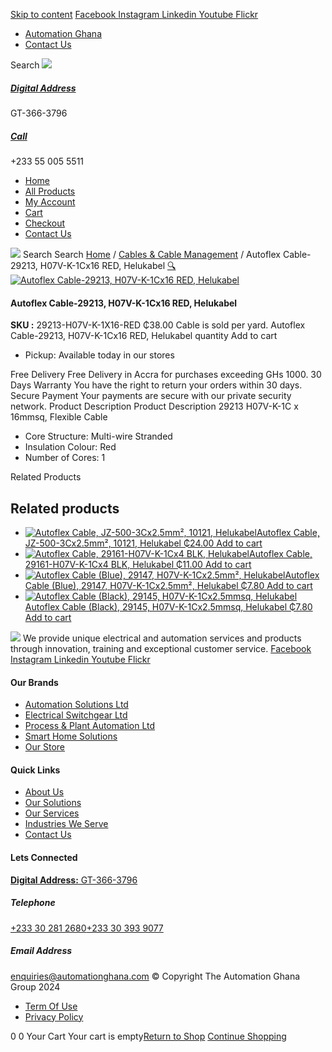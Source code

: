 [Skip to content](https://store.automationghana.com/product/autoflex-cable-29213-h07v-k-1cx16-red-helukabel/#content)
[ Facebook ](https://www.facebook.com/automationgh/) [ Instagram ](https://www.instagram.com/automationgh/) [ Linkedin ](https://www.linkedin.com/company/the-automation-ghana-limited/) [ Youtube ](https://www.youtube.com/channel/UCurrRDUSm5oIW39VXjn1u0w) [ Flickr ](https://www.flickr.com/photos/181794037@N07/)
  * [ Automation Ghana ](https://automationghana.com)
  * [ Contact Us ](https://store.automationghana.com/contact/)


Search
[ ![](https://store.automationghana.com/wp-content/uploads/2024/04/Website-TAGG-Logo-BLUE.png) ](https://store.automationghana.com/)
[ ](https://maps.app.goo.gl/m4xeaagWCNbLk4jM6)
#####  [ Digital Address ](https://maps.app.goo.gl/m4xeaagWCNbLk4jM6)
GT-366-3796 
[ ](tel:+233550055511)
#####  [ Call ](tel:+233550055511)
+233 55 005 5511 
  * [Home](https://store.automationghana.com/)
  * [All Products](https://store.automationghana.com/shop/)
  * [My Account](https://store.automationghana.com/my-account/)
  * [Cart](https://store.automationghana.com/cart/)
  * [Checkout](https://store.automationghana.com/checkout/)
  * [Contact Us](https://store.automationghana.com/contact/)


[![](https://store.automationghana.com/wp-content/uploads/2024/04/AutomationGhana_logo_white.png)](https://store.automationghana.com)
Search
Search
[Home](https://store.automationghana.com) / [Cables & Cable Management](https://store.automationghana.com/product-category/cables-cable-management/) / Autoflex Cable-29213, H07V-K-1Cx16 RED, Helukabel
[🔍](https://store.automationghana.com/product/autoflex-cable-29213-h07v-k-1cx16-red-helukabel/)
[![Autoflex Cable-29213, H07V-K-1Cx16 RED, Helukabel](https://store.automationghana.com/wp-content/uploads/2017/12/Cables-4-600x585.png)](https://store.automationghana.com/wp-content/uploads/2017/12/Cables-4.png)
####  Autoflex Cable-29213, H07V-K-1Cx16 RED, Helukabel 
**SKU :** 29213-H07V-K-1X16-RED 
₵38.00
Cable is sold per yard.
Autoflex Cable-29213, H07V-K-1Cx16 RED, Helukabel quantity
Add to cart
  * Pickup: Available today in our stores


Free Delivery 
Free Delivery in Accra for purchases exceeding GHs 1000. 
30 Days Warranty 
You have the right to return your orders within 30 days. 
Secure Payment 
Your payments are secure with our private security network. 
Product Description
Product Description
29213 H07V-K-1C x 16mmsq, Flexible Cable 
  * Core Structure: Multi-wire Stranded
  * Insulation Colour: Red
  * Number of Cores: 1


Related Products 
## Related products
  * [![Autoflex Cable, JZ-500-3Cx2.5mm², 10121, Helukabel](https://store.automationghana.com/wp-content/uploads/2020/04/Autoflex-3g15-300x300.png)Autoflex Cable, JZ-500-3Cx2.5mm², 10121, Helukabel ₵24.00 ](https://store.automationghana.com/product/autoflex-cable-10121-jz-500-3cx2-5-helukabel/)
[Add to cart](https://store.automationghana.com/product/autoflex-cable-29213-h07v-k-1cx16-red-helukabel/?add-to-cart=1484)
  * [![Autoflex Cable, 29161-H07V-K-1Cx4 BLK, Helukabel](https://store.automationghana.com/wp-content/uploads/2019/12/CABLES-3-300x300.jpg)Autoflex Cable, 29161-H07V-K-1Cx4 BLK, Helukabel ₵11.00 ](https://store.automationghana.com/product/autoflex-cable-29161-h07v-k-1cx4-blk-helukabel/)
[Add to cart](https://store.automationghana.com/product/autoflex-cable-29213-h07v-k-1cx16-red-helukabel/?add-to-cart=1467)
  * [![Autoflex Cable \(Blue\), 29147, H07V-K-1Cx2.5mm², Helukabel](https://store.automationghana.com/wp-content/uploads/2019/12/CABLES-4-300x300.jpg)Autoflex Cable (Blue), 29147, H07V-K-1Cx2.5mm², Helukabel ₵7.80 ](https://store.automationghana.com/product/autoflex-cable-29147-h07v-k-1cx2-5-be-helukabel/)
[Add to cart](https://store.automationghana.com/product/autoflex-cable-29213-h07v-k-1cx16-red-helukabel/?add-to-cart=1465)
  * [![Autoflex Cable \(Black\), 29145, H07V-K-1Cx2.5mmsq, Helukabel](https://store.automationghana.com/wp-content/uploads/2019/12/CABLES-3-300x300.jpg)Autoflex Cable (Black), 29145, H07V-K-1Cx2.5mmsq, Helukabel ₵7.80 ](https://store.automationghana.com/product/autoflex-cable-29145-h07v-k-1cx2-5-blk-helukabel/)
[Add to cart](https://store.automationghana.com/product/autoflex-cable-29213-h07v-k-1cx16-red-helukabel/?add-to-cart=1463)


![](https://store.automationghana.com/wp-content/uploads/2024/04/AutomationGhana_logo_white.png)
We provide unique electrical and automation services and products through innovation, training and exceptional customer service.
[ Facebook ](https://www.facebook.com/automationgh/) [ Instagram ](https://www.instagram.com/automationgh/) [ Linkedin ](https://www.linkedin.com/company/the-automation-ghana-limited/) [ Youtube ](https://www.youtube.com/channel/UCurrRDUSm5oIW39VXjn1u0w) [ Flickr ](https://www.flickr.com/photos/181794037@N07/)
#### Our Brands
  * [ Automation Solutions Ltd ](https://store.automationghana.com/product/autoflex-cable-29213-h07v-k-1cx16-red-helukabel/)
  * [ Electrical Switchgear Ltd ](https://store.automationghana.com/product/autoflex-cable-29213-h07v-k-1cx16-red-helukabel/)
  * [ Process & Plant Automation Ltd ](https://store.automationghana.com/product/autoflex-cable-29213-h07v-k-1cx16-red-helukabel/)
  * [ Smart Home Solutions ](https://store.automationghana.com/product/autoflex-cable-29213-h07v-k-1cx16-red-helukabel/)
  * [ Our Store ](https://store.automationghana.com/product/autoflex-cable-29213-h07v-k-1cx16-red-helukabel/)


#### Quick Links
  * [ About Us ](https://store.automationghana.com/product/autoflex-cable-29213-h07v-k-1cx16-red-helukabel/)
  * [ Our Solutions ](https://store.automationghana.com/product/autoflex-cable-29213-h07v-k-1cx16-red-helukabel/)
  * [ Our Services ](https://store.automationghana.com/product/autoflex-cable-29213-h07v-k-1cx16-red-helukabel/)
  * [ Industries We Serve ](https://store.automationghana.com/product/autoflex-cable-29213-h07v-k-1cx16-red-helukabel/)
  * [ Contact Us ](https://store.automationghana.com/product/autoflex-cable-29213-h07v-k-1cx16-red-helukabel/)


#### Lets Connected
[**Digital Address:** GT-366-3796](https://maps.app.goo.gl/m4xeaagWCNbLk4jM6)
#####  Telephone 
[ +233 30 281 2680](tel:+233302812680)[+233 30 393 9077](https://store.automationghana.com/product/autoflex-cable-29213-h07v-k-1cx16-red-helukabel/+233303939077)
#####  Email Address 
enquiries@automationghana.com 
© Copyright The Automation Ghana Group 2024
  * [ Term Of Use ](https://store.automationghana.com/product/autoflex-cable-29213-h07v-k-1cx16-red-helukabel/)
  * [ Privacy Policy ](https://store.automationghana.com/product/autoflex-cable-29213-h07v-k-1cx16-red-helukabel/)


0
0
Your Cart
Your cart is empty[Return to Shop](https://store.automationghana.com/shop/)
[Continue Shopping](https://store.automationghana.com/product/autoflex-cable-29213-h07v-k-1cx16-red-helukabel/)

